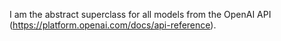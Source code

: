 I am the abstract superclass for all models from the OpenAI API (https://platform.openai.com/docs/api-reference).